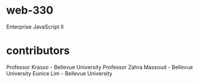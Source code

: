 # web-330
Enterprise JavaScript II

# contributors
Professor Krasso - Bellevue University
Professor Zahra Massoud - Bellevue University
Eunice Lim - Bellevue University